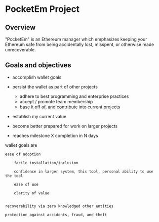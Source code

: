 # PocketEm Project


## Overview
"PocketEm" is an Ethereum manager which emphasizes keeping your Ethereum safe from being accidentally lost, misspent, or otherwise made unrecoverable.



## Goals and objectives
* accomplish wallet goals
* persist the wallet as part of other projects
  - adhere to best programming and enterprise practices
  - accept / promote team membership
  - base it off of, and contribute into current projects
* establish my current value 
* become better prepared for work on larger projects

* reaches milestone X completion in N days
        
        
        

wallet goals are

    ease of adoption
    
        facile installation/inclusion
        
        confidence in larger system, this tool, personal ability to use the tool
        
        ease of use
        
        clarity of value
    
        
    recoverability via zero knowledged other entities
    
    protection against accidents, fraud, and theft
    

